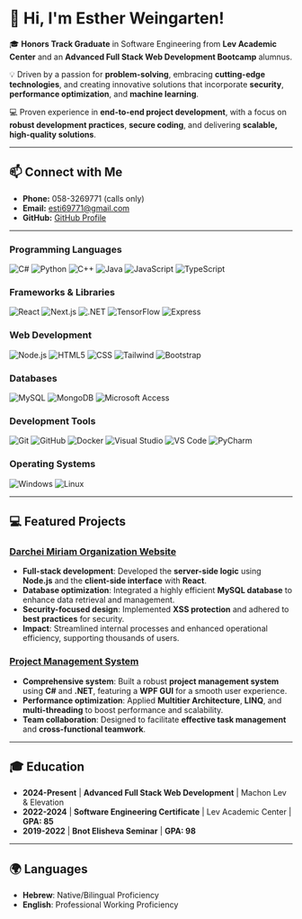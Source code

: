 # 👋 **Hi, I'm Esther Weingarten!**


🎓 **Honors Track Graduate** in Software Engineering from **Lev Academic Center** and an **Advanced Full Stack Web Development Bootcamp** alumnus.  

💡 Driven by a passion for **problem-solving**, embracing **cutting-edge technologies**, and creating innovative solutions that incorporate **security**, **performance optimization**, and **machine learning**.  

💻 Proven experience in **end-to-end project development**, with a focus on **robust development practices**, **secure coding**, and delivering **scalable, high-quality solutions**.


---

## 📫 **Connect with Me**
-  **Phone:** 058-3269771 (calls only)
-  **Email:** [esti69771@gmail.com](mailto:esti69771@gmail.com)
-  **GitHub:** [GitHub Profile](https://github.com/estiww)

---

### **Programming Languages**  
![C#](https://img.shields.io/badge/-C%23-239120?logo=c-sharp&logoColor=white) ![Python](https://img.shields.io/badge/-Python-3776AB?logo=python&logoColor=white) ![C++](https://img.shields.io/badge/-C++-00599C?logo=c%2B%2B&logoColor=white) ![Java](https://img.shields.io/badge/-Java-007396?logo=java&logoColor=white) ![JavaScript](https://img.shields.io/badge/-JavaScript-F7DF1E?logo=javascript&logoColor=black) ![TypeScript](https://img.shields.io/badge/-TypeScript-3178C6?logo=typescript&logoColor=white)

### **Frameworks & Libraries**  
![React](https://img.shields.io/badge/-React-61DAFB?logo=react&logoColor=black) ![Next.js](https://img.shields.io/badge/-Next.js-000000?logo=nextdotjs&logoColor=white) ![.NET](https://img.shields.io/badge/-.NET-512BD4?logo=dotnet&logoColor=white) ![TensorFlow](https://img.shields.io/badge/-TensorFlow-FF6F00?logo=tensorflow&logoColor=white) ![Express](https://img.shields.io/badge/-Express-000000?logo=express&logoColor=white)

### **Web Development**  
![Node.js](https://img.shields.io/badge/-Node.js-339933?logo=nodedotjs&logoColor=white) ![HTML5](https://img.shields.io/badge/-HTML5-E34F26?logo=html5&logoColor=white) ![CSS](https://img.shields.io/badge/-CSS-1572B6?logo=css3&logoColor=white) ![Tailwind](https://img.shields.io/badge/-Tailwind_CSS-38B2AC?logo=tailwindcss&logoColor=white) ![Bootstrap](https://img.shields.io/badge/-Bootstrap-7952B3?logo=bootstrap&logoColor=white)

### **Databases**  
![MySQL](https://img.shields.io/badge/-MySQL-4479A1?logo=mysql&logoColor=white) ![MongoDB](https://img.shields.io/badge/-MongoDB-47A248?logo=mongodb&logoColor=white) ![Microsoft Access](https://img.shields.io/badge/-Microsoft_Access-A4373A?logo=microsoftaccess&logoColor=white)

### **Development Tools**  
![Git](https://img.shields.io/badge/-Git-F05032?logo=git&logoColor=white) ![GitHub](https://img.shields.io/badge/-GitHub-181717?logo=github&logoColor=white) ![Docker](https://img.shields.io/badge/-Docker-2496ED?logo=docker&logoColor=white) ![Visual Studio](https://img.shields.io/badge/-Visual%20Studio-5C2D91?logo=visualstudio&logoColor=white) ![VS Code](https://img.shields.io/badge/-VS%20Code-007ACC?logo=visualstudiocode&logoColor=white) ![PyCharm](https://img.shields.io/badge/-PyCharm-000000?logo=pycharm&logoColor=white)

### **Operating Systems**  
![Windows](https://img.shields.io/badge/-Windows-0078D6?logo=windows&logoColor=white) ![Linux](https://img.shields.io/badge/-Linux-FCC624?logo=linux&logoColor=black)








---

## 💻 **Featured Projects**

### [Darchei Miriam Organization Website](https://github.com/estiww/DarcheiMiriam)
- **Full-stack development**: Developed the **server-side logic** using **Node.js** and the **client-side interface** with **React**.
- **Database optimization**: Integrated a highly efficient **MySQL database** to enhance data retrieval and management.
- **Security-focused design**: Implemented **XSS protection** and adhered to **best practices** for security.
- **Impact**: Streamlined internal processes and enhanced operational efficiency, supporting thousands of users.

### [Project Management System](https://github.com/estiww/ProjectManage)
- **Comprehensive system**: Built a robust **project management system** using **C#** and **.NET**, featuring a **WPF GUI** for a smooth user experience.
- **Performance optimization**: Applied **Multitier Architecture**, **LINQ**, and **multi-threading** to boost performance and scalability.
- **Team collaboration**: Designed to facilitate **effective task management** and **cross-functional teamwork**.

---

## 🎓 **Education**
- **2024-Present** | **Advanced Full Stack Web Development** | Machon Lev & Elevation  
- **2022-2024** | **Software Engineering Certificate** | Lev Academic Center | **GPA: 85**  
- **2019-2022** | **Bnot Elisheva Seminar** | **GPA: 98**

---

## 🌍 **Languages**
- **Hebrew**: Native/Bilingual Proficiency  
- **English**: Professional Working Proficiency
